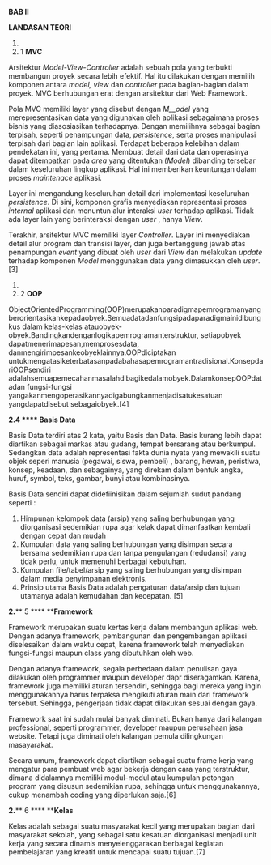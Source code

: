 **BAB II**

**LANDASAN TEORI**

1.
  1. 1 **MVC**

Arsitektur _Model-View-Controller_ adalah sebuah pola yang terbukti membangun proyek secara lebih efektif. Hal itu dilakukan dengan memilih komponen antara _model, view_ dan _controller_ pada bagian-bagian dalam proyek. MVC berhubungan erat dengan arsitektur dari Web Framework.

Pola MVC memiliki layer yang disebut dengan _M__odel_ yang merepresentasikan data yang digunakan oleh aplikasi sebagaimana proses bisnis yang diasosiasikan terhadapnya. Dengan memilihnya sebagai bagian terpisah, seperti penampungan data, _persistence_, serta proses manipulasi terpisah dari bagian lain aplikasi. Terdapat beberapa kelebihan dalam pendekatan ini, yang pertama. Membuat detail dari data dan operasinya dapat ditempatkan pada _area_ yang ditentukan (_Model_) dibanding tersebar dalam keseluruhan lingkup aplikasi. Hal ini memberikan keuntungan dalam proses _maintenace_ aplikasi.

Layer ini mengandung keseluruhan detail dari implementasi keseluruhan _persistence_. Di sini, komponen grafis menyediakan representasi proses _internal_ aplikasi dan menuntun alur interaksi _user_ terhadap aplikasi. Tidak ada layer lain yang berinteraksi dengan _user_ , hanya _View_.

Terakhir, arsitektur MVC memiliki layer _Controller_. Layer ini menyediakan detail alur program dan transisi layer, dan juga bertanggung jawab atas penampungan _event_ yang dibuat oleh _user_ dari _View_ dan melakukan _update_ terhadap komponen _Model_ menggunakan data yang dimasukkan oleh _user_.[3]

1.
  1. 2 **OOP**

ObjectOrientedProgramming(OOP)merupakanparadigmapemrogramanyang berorientasikankepadaobyek.Semuadatadanfungsipadaparadigmainidibungkus dalam kelas-kelas atauobyek-obyek.Bandingkandenganlogikapemrogramanterstruktur, setiapobyek dapatmenerimapesan,memprosesdata, danmengirimpesankeobyeklainnya.OOPdiciptakan untukmengatasiketerbatasanpadabahasapemrogramantradisional.KonsepdariOOPsendiri adalahsemuapemecahanmasalahdibagikedalamobyek.DalamkonsepOOPdatadan fungsi-fungsi yangakanmengoperasikannyadigabungkanmenjadisatukesatuan yangdapatdisebut sebagaiobyek.[4]

**2.4  **** Basis Data**

Basis Data terdiri atas 2 kata, yaitu Basis dan Data. Basis kurang lebih dapat diartikan sebagai markas atau gudang, tempat bersarang atau berkumpul. Sedangkan data adalah representasi fakta dunia nyata yang mewakili suatu objek seperi manusia (pegawai, siswa, pembeli) , barang, hewan, peristiwa, konsep, keadaan, dan sebagainya, yang direkam dalam bentuk angka, huruf, symbol, teks, gambar, bunyi atau kombinasinya.

Basis Data sendiri dapat didefiinisikan dalam sejumlah sudut pandang seperti :

1. Himpunan kelompok data (arsip) yang saling berhubungan yang diorganisasi sedemikian rupa agar kelak dapat dimanfaatkan kembali dengan cepat dan mudah
2. Kumpulan data yang saling berhubungan yang disimpan secara bersama sedemikian rupa dan tanpa pengulangan (redudansi) yang tidak perlu, untuk memenuhi berbagai kebutuhan.
3. Kumpulan file/tabel/arsip yang saling berhubungan yang disimpan dalam media penyimpanan elektronis.
4. Prinsip utama Basis Data adalah pengaturan data/arsip dan tujuan utamanya adalah kemudahan dan kecepatan. [5]

**2.**** 5 ****   ****Framework**

Framework merupakan suatu kertas kerja dalam membangun aplikasi web. Dengan adanya framework, pembangunan dan pengembangan aplikasi diselesaikan dalam waktu cepat, karena framework telah menyediakan fungsi-fungsi maupun class yang dibutuhkan oleh web.

Dengan adanya framework, segala perbedaan dalam penulisan gaya dilakukan oleh programmer maupun developer dapr diseragamkan. Karena, framework juga memiliki aturan tersendiri, sehingga bagi mereka yang ingin menggunakannya harus terpaksa mengikuti aturan main dari framework tersebut. Sehingga, pengerjaan tidak dapat dilakukan sesuai dengan gaya.

Framework saat ini sudah mulai banyak diminati. Bukan hanya dari kalangan professional, seperti programmer, developer maupun perusahaan jasa website. Tetapi juga diminati oleh kalangan pemula dilingkungan masayarakat.

Secara umum, framework dapat diartikan sebagai suatu frame kerja yang mengatur para pembuat web agar bekerja dengan cara yang terstruktur, dimana didalamnya memiliki modul-modul atau kumpulan potongan program yang disusun sedemikian rupa, sehingga untuk menggunakannya, cukup menambah coding yang diperlukan saja.[6]

**2.**** 6 ****   ****Kelas**

Kelas adalah sebagai suatu masyarakat kecil yang merupakan bagian dari masyarakat sekolah, yang sebagai satu kesatuan diorganisasi menjadi unit kerja yang secara dinamis menyelenggarakan berbagai kegiatan pembelajaran yang kreatif  untuk mencapai suatu tujuan.[7]